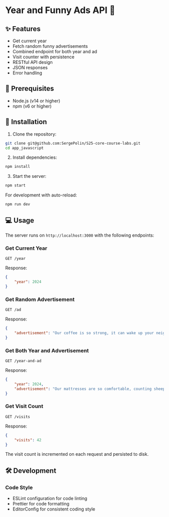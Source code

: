 # Year and Funny Ads API 🎯

## ✨ Features
- Get current year
- Fetch random funny advertisements
- Combined endpoint for both year and ad
- Visit counter with persistence
- RESTful API design
- JSON responses
- Error handling

## 🔧 Prerequisites
- Node.js (v14 or higher)
- npm (v6 or higher)

## 🚀 Installation

1. Clone the repository:
```bash
git clone git@github.com:SergePolin/S25-core-course-labs.git
cd app_javascript
```

2. Install dependencies:
```bash
npm install
```

3. Start the server:
```bash
npm start
```

For development with auto-reload:
```bash
npm run dev
```

## 💻 Usage

The server runs on `http://localhost:3000` with the following endpoints:

### Get Current Year
```http
GET /year
```

Response:
```json
{
    "year": 2024
}
```

### Get Random Advertisement
```http
GET /ad
```

Response:
```json
{
    "advertisement": "Our coffee is so strong, it can wake up your neighbor's dreams!"
}
```

### Get Both Year and Advertisement
```http
GET /year-and-ad
```

Response:
```json
{
    "year": 2024,
    "advertisement": "Our mattresses are so comfortable, counting sheep will file for unemployment."
}
```

### Get Visit Count
```http
GET /visits
```

Response:
```json
{
    "visits": 42
}
```

The visit count is incremented on each request and persisted to disk.

## 🛠 Development

### Code Style
- ESLint configuration for code linting
- Prettier for code formatting
- EditorConfig for consistent coding style
```
